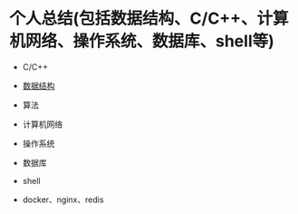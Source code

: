 # 个人总结(包括数据结构、C/C++、计算机网络、操作系统、数据库、shell等)

- C/C++

- [数据结构](https://github.com/Apriluestc/2020/blob/master/doc/%E6%95%B0%E6%8D%AE%E7%BB%93%E6%9E%84/%E6%95%B0%E6%8D%AE%E7%BB%93%E6%9E%84.md)

- 算法

- 计算机网络

- 操作系统

- 数据库

- shell

- docker、nginx、redis
